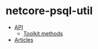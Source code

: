 # netcore-psql-util

- [API](api)
  - [Toolkit methods](api/SearchAThing.PsqlUtil.Util.html)
- [Articles](articles/intro.md)
